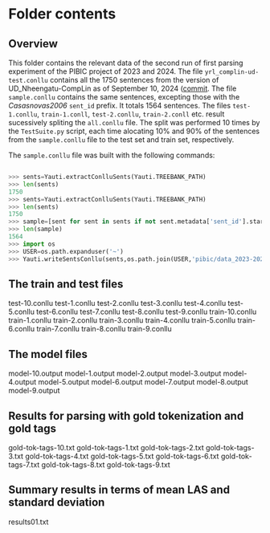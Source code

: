 # Folder contents
## Overview
This folder contains the relevant data of the second run of first parsing experiment of the PIBIC project of 2023 and 2024. The file `yrl_complin-ud-test.conllu` contains all the 1750 sentences from the version of UD_Nheengatu-CompLin as of September 10, 2024 ([commit](https://github.com/CompLin/nheengatu/commit/eb6529a96166213db9de1bb020229cb85444a9b6). The file `sample.conllu` contains the same sentences, excepting those with the _Casasnovas2006_ `sent_id` prefix. It totals 1564 sentences. The files `test-1.conllu`, `train-1.conll`, `test-2.conllu`, `train-2.conll` etc. result sucessively spliting the `all.conllu` file. The split was performed 10 times by the `TestSuite.py` script, each time alocating 10% and 90% of the sentences from the `sample.conllu` file to the test set and train set, respectively.

The `sample.conllu` file was built with the following commands:

```python

>>> sents=Yauti.extractConlluSents(Yauti.TREEBANK_PATH)
>>> len(sents)
1750
>>> sents=Yauti.extractConlluSents(Yauti.TREEBANK_PATH)
>>> len(sents)
1750
>>> sample=[sent for sent in sents if not sent.metadata['sent_id'].startswith('Casasnovas2006')]
>>> len(sample)
1564
>>> import os
>>> USER=os.path.expanduser('~')
>>> Yauti.writeSentsConllu(sents,os.path.join(USER,'pibic/data_2023-2024/test03','sample.conllu'))

```

## The train and test files
test-10.conllu
test-1.conllu
test-2.conllu
test-3.conllu
test-4.conllu
test-5.conllu
test-6.conllu
test-7.conllu
test-8.conllu
test-9.conllu
train-10.conllu
train-1.conllu
train-2.conllu
train-3.conllu
train-4.conllu
train-5.conllu
train-6.conllu
train-7.conllu
train-8.conllu
train-9.conllu

## The model files
model-10.output
model-1.output
model-2.output
model-3.output
model-4.output
model-5.output
model-6.output
model-7.output
model-8.output
model-9.output

## Results for parsing with gold tokenization and gold tags
gold-tok-tags-10.txt
gold-tok-tags-1.txt
gold-tok-tags-2.txt
gold-tok-tags-3.txt
gold-tok-tags-4.txt
gold-tok-tags-5.txt
gold-tok-tags-6.txt
gold-tok-tags-7.txt
gold-tok-tags-8.txt
gold-tok-tags-9.txt

## Summary results in terms of mean LAS and standard deviation
results01.txt

